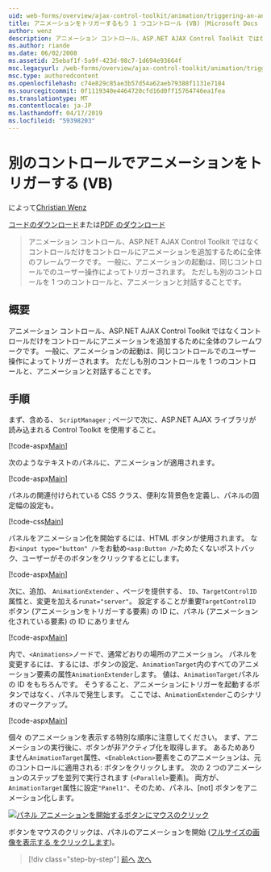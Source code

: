 ```yaml
---
uid: web-forms/overview/ajax-control-toolkit/animation/triggering-an-animation-in-another-control-vb
title: アニメーションをトリガーするもう 1 つコントロール (VB) |Microsoft Docs
author: wenz
description: アニメーション コントロール、ASP.NET AJAX Control Toolkit ではなくコントロールだけをコントロールにアニメーションを追加するために全体のフレームワークです。 一般に、起動する.
ms.author: riande
ms.date: 06/02/2008
ms.assetid: 25ebaf1f-5a9f-423d-98c7-1d694e93664f
msc.legacyurl: /web-forms/overview/ajax-control-toolkit/animation/triggering-an-animation-in-another-control-vb
msc.type: authoredcontent
ms.openlocfilehash: c74e829c85ae3b57d54a62aeb79388f1131e7184
ms.sourcegitcommit: 0f1119340e4464720cfd16d0ff15764746ea1fea
ms.translationtype: MT
ms.contentlocale: ja-JP
ms.lasthandoff: 04/17/2019
ms.locfileid: "59398203"
---
```

# <a name="triggering-an-animation-in-another-control-vb"></a>別のコントロールでアニメーションをトリガーする (VB)

によって[Christian Wenz](https://github.com/wenz)

[コードのダウンロード](http://download.microsoft.com/download/f/9/a/f9a26acd-8df4-4484-8a18-199e4598f411/Animation8.vb.zip)または[PDF のダウンロード](http://download.microsoft.com/download/6/7/1/6718d452-ff89-4d3f-a90e-c74ec2d636a3/animation8VB.pdf)

> アニメーション コントロール、ASP.NET AJAX Control Toolkit ではなくコントロールだけをコントロールにアニメーションを追加するために全体のフレームワークです。 一般に、アニメーションの起動は、同じコントロールでのユーザー操作によってトリガーされます。 ただしも別のコントロールを 1 つのコントロールと、アニメーションと対話することです。


## <a name="overview"></a>概要

アニメーション コントロール、ASP.NET AJAX Control Toolkit ではなくコントロールだけをコントロールにアニメーションを追加するために全体のフレームワークです。 一般に、アニメーションの起動は、同じコントロールでのユーザー操作によってトリガーされます。 ただしも別のコントロールを 1 つのコントロールと、アニメーションと対話することです。

## <a name="steps"></a>手順

まず、含める、 `ScriptManager` ; ページで次に、ASP.NET AJAX ライブラリが読み込まれる Control Toolkit を使用すること。

[!code-aspx[Main](triggering-an-animation-in-another-control-vb/samples/sample1.aspx)]

次のようなテキストのパネルに、アニメーションが適用されます。

[!code-aspx[Main](triggering-an-animation-in-another-control-vb/samples/sample2.aspx)]

パネルの関連付けられている CSS クラス、便利な背景色を定義し、パネルの固定幅の設定も。

[!code-css[Main](triggering-an-animation-in-another-control-vb/samples/sample3.css)]

パネルをアニメーション化を開始するには、HTML ボタンが使用されます。 なお`<input type="button" />`をお勧め`<asp:Button />`ためたくないポストバック、ユーザーがそのボタンをクリックするとにします。

[!code-aspx[Main](triggering-an-animation-in-another-control-vb/samples/sample4.aspx)]

次に、追加、 `AnimationExtender` 、ページを提供する、 `ID`、`TargetControlID`属性と、変更を加える`runat="server"`。 設定することが重要`TargetControlID`ボタン (アニメーションをトリガーする要素) の ID に、パネル (アニメーション化されている要素) の ID にありません

[!code-aspx[Main](triggering-an-animation-in-another-control-vb/samples/sample5.aspx)]

内で、`<Animations>`ノードで、通常どおりの場所のアニメーション。 パネルを変更するには、するには、ボタンの設定、`AnimationTarget`内のすべてのアニメーション要素の属性`AnimationExtender`します。 値は、`AnimationTarget`パネルの ID をもちろんです。 そうすること、アニメーションにトリガーを起動するボタンではなく、パネルで発生します。 ここでは、`AnimationExtender`このシナリオのマークアップ。

[!code-aspx[Main](triggering-an-animation-in-another-control-vb/samples/sample6.aspx)]

個々 のアニメーションを表示する特別な順序に注意してください。 まず、アニメーションの実行後に、ボタンが非アクティブ化を取得します。 あるためありません`AnimationTarget`属性、`<EnableAction>`要素をこのアニメーションは、元のコントロールに適用される: ボタンをクリックします。 次の 2 つのアニメーションのステップを並列で実行されます (`<Parallel>`要素)。 両方が、`AnimationTarget`属性に設定`"Panel1"`、そのため、パネル、[not] ボタンをアニメーション化します。


[![パネル アニメーションを開始するボタンにマウスのクリック](triggering-an-animation-in-another-control-vb/_static/image2.png)](triggering-an-animation-in-another-control-vb/_static/image1.png)

ボタンをマウスのクリックは、パネルのアニメーションを開始 ([フルサイズの画像を表示する をクリックします](triggering-an-animation-in-another-control-vb/_static/image3.png))。

> [!div class="step-by-step"]
> [前へ](disabling-actions-during-animation-vb.md)
> [次へ](modifying-animations-from-the-server-side-vb.md)

